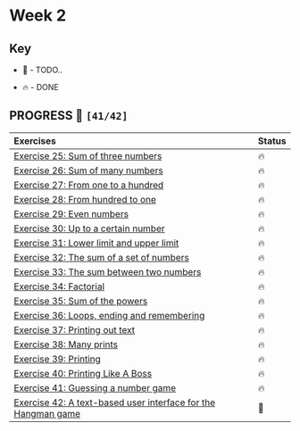 # Week 2

## Key

*   🚧 - TODO..

*   🔥 - DONE

## PROGRESS 🚀 `[41/42]`

|Exercises|Status|
| :------------- | :------------- |
| [Exercise 25: Sum of three numbers](./Exercise25/SumOfThreeNumbers.java)| 🔥 |
| [Exercise 26: Sum of many numbers](./Exercise26/SumOfManyNumbers.java)| 🔥 |
| [Exercise 27: From one to a hundred](./Exercise27/FromOneToHundred.java)| 🔥 |
| [Exercise 28: From hundred to one](./Exercise28/FromHundredToOne.java)| 🔥 |
| [Exercise 29: Even numbers](./Exercise29/EvenNumbers.java)| 🔥 |
| [Exercise 30: Up to a certain number](./Exercise30/UpToCertainNumber.java)| 🔥 |
| [Exercise 31: Lower limit and upper limit](./Exercise31/LowerLimitAndUpperLimit.java)| 🔥 |
| [Exercise 32: The sum of a set of numbers](./Exercise32/TheSumOfSetOfNumbers.java)| 🔥 |
| [Exercise 33: The sum between two numbers](./Exercise33/TheSumBetweenTwoNumbers.java)| 🔥 |
| [Exercise 34: Factorial](./Exercise34/Factorial.java)| 🔥 |
| [Exercise 35: Sum of the powers](./Exercise35/SumOfThePowers.java)| 🔥 |
|[Exercise 36: Loops, ending and remembering](./Exercise36/LoopsEndingRemembering.java)| 🔥 |
| [Exercise 37: Printing out text](./Exercise37/PrintingOutText.java)| 🔥 |
| [Exercise 38: Many prints](./Exercise38/ManyPrints.java)| 🔥 |
| [Exercise 39: Printing](./Exercise39/Printing.java)| 🔥 |
| [Exercise 40: Printing Like A Boss](./Exercise40/PrintingLikeboss.java)| 🔥 |
| [Exercise 41: Guessing a number game](./Exercise41/GuessingNumberGame.java)| 🔥 |
| [Exercise 42: A text-based user interface for the Hangman game](./Exercise42/)| 🚧 |
